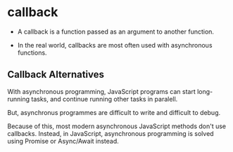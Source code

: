 # callback

* A callback is a function passed as an argument to another function.

* In the real world, callbacks are most often used with asynchronous functions.

## Callback Alternatives
With asynchronous programming, JavaScript programs can start long-running tasks, and continue running other tasks in paralell.

But, asynchronus programmes are difficult to write and difficult to debug.

Because of this, most modern asynchronous JavaScript methods don't use callbacks. Instead, in JavaScript, asynchronous programming is solved using Promise or Async/Await instead.

